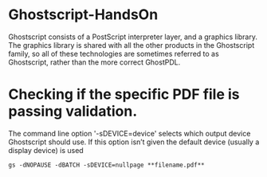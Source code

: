 # Ghostscript-HandsOn

Ghostscript consists of a PostScript interpreter layer, and a graphics library. The graphics library is shared with all the other products in the Ghostscript family, so all of these technologies are sometimes referred to as Ghostscript, rather than the more correct GhostPDL.

# Checking if the specific **PDF** file is passing validation. 
The command line option '-sDEVICE=device' selects which output device Ghostscript should use. If this option isn’t given the default device (usually a display device) is used

```
gs -dNOPAUSE -dBATCH -sDEVICE=nullpage **filename.pdf**
```
